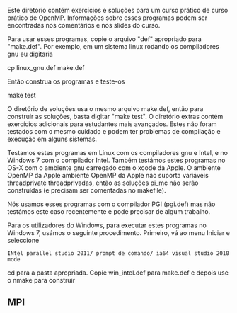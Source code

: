 Este diretório contém exercícios e soluções para um curso prático de
curso prático de OpenMP.  Informações sobre esses programas podem ser encontradas
nos comentários e nos slides do curso.

Para usar esses programas, copie o arquivo "def" apropriado para
"make.def".  Por exemplo, em um sistema linux rodando os compiladores gnu 
eu digitaria

  cp linux_gnu.def make.def

Então construa os programas e teste-os

   make test

O diretório de soluções usa o mesmo arquivo make.def, então para construir
as soluções, basta digitar "make test".  O diretório extras
contém exercícios adicionais para estudantes mais avançados.  Estes
não foram testados com o mesmo cuidado e podem ter problemas de compilação
e execução em alguns sistemas.

Testamos estes programas em Linux com os compiladores gnu e Intel,
e no Windows 7 com o compilador Intel. Também testámos estes programas
no OS-X com o ambiente gnu carregado com o xcode da Apple.   O ambiente OpenMP da Apple
ambiente OpenMP da Apple não suporta variáveis threadprivate
threadprivadas, então as soluções pi_mc não serão construídas (e precisam 
ser comentadas no makefile).

Nós usamos esses programas com o compilador PGI (pgi.def) 
mas não testámos este caso recentemente e pode precisar de algum trabalho.

Para os utilizadores do Windows, para executar estes programas no Windows 7, usámos o seguinte
procedimento.  Primeiro, vá ao menu Iniciar e seleccione 
   
    INtel parallel studio 2011/ prompt de comando/ ia64 visual studio 2010 mode

cd para a pasta apropriada.  Copie win_intel.def para make.def e depois
use o nmake para construir

## MPI
